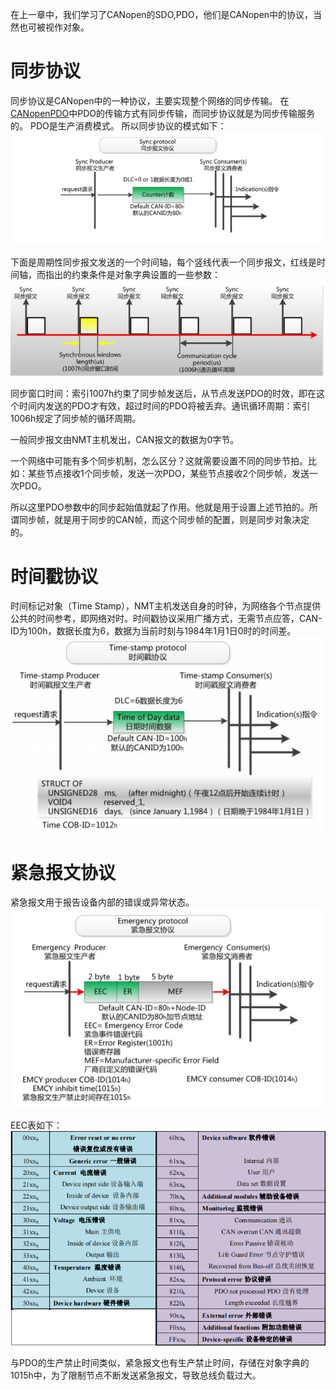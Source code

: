 在上一章中，我们学习了CANopen的SDO,PDO，他们是CANopen中的协议，当然也可被视作对象。

# 同步协议

同步协议是CANopen中的一种协议，主要实现整个网络的同步传输。
在[CANopenPDO](CANopenPDO.md)中PDO的传输方式有同步传输，而同步协议就是为同步传输服务的。
PDO是生产消费模式。
所以同步协议的模式如下：
![](attachments/Pasted%20image%2020241016143711.png)

下面是周期性同步报文发送的一个时间轴，每个竖线代表一个同步报文，红线是时间轴，而指出的约束条件是对象字典设置的一些参数：
![](attachments/Pasted%20image%2020241016144003.png)

同步窗口时间：索引1007h约束了同步帧发送后，从节点发送PDO的时效，即在这个时间内发送的PDO才有效，超过时间的PDO将被丢弃。通讯循环周期：索引1006h规定了同步帧的循环周期。

一般同步报文由NMT主机发出，CAN报文的数据为0字节。

一个网络中可能有多个同步机制，怎么区分？这就需要设置不同的同步节拍。比如：某些节点接收1个同步帧，发送一次PDO，某些节点接收2个同步帧，发送一次PDO。

所以这里PDO参数中的同步起始值就起了作用。他就是用于设置上述节拍的。所谓同步帧，就是用于同步的CAN帧，而这个同步帧的配置，则是同步对象决定的。

# 时间戳协议
时间标记对象（Time Stamp），NMT主机发送自身的时钟，为网络各个节点提供公共的时间参考，即网络对时。时间戳协议采用广播方式，无需节点应答，CAN-ID为100h，数据长度为6，数据为当前时刻与1984年1月1日0时的时间差。
![](attachments/Pasted%20image%2020241016150552.png)

# 紧急报文协议
紧急报文用于报告设备内部的错误或异常状态。
![](attachments/Pasted%20image%2020241016153513.png)

EEC表如下：
![](attachments/Pasted%20image%2020241016153549.png)

与PDO的生产禁止时间类似，紧急报文也有生产禁止时间，存储在对象字典的1015h中，为了限制节点不断发送紧急报文，导致总线负载过大。
